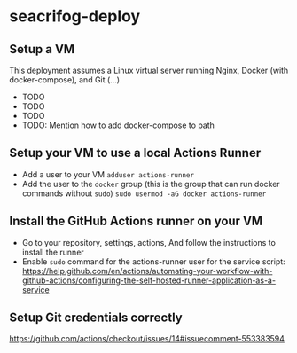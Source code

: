 # seacrifog-deploy

## Setup a VM
This deployment assumes a Linux virtual server running Nginx, Docker (with docker-compose), and Git (...)

- TODO
- TODO
- TODO
- TODO: Mention how to add docker-compose to path

## Setup your VM to use a local Actions Runner
- Add a user to your VM `adduser actions-runner`
- Add the user to the `docker` group (this is the group that can run docker commands without `sudo`) `sudo usermod -aG docker actions-runner`

## Install the GitHub Actions runner on your VM
- Go to your repository, settings, actions, And follow the instructions to install the runner
- Enable `sudo` command for the actions-runner user for the service script: https://help.github.com/en/actions/automating-your-workflow-with-github-actions/configuring-the-self-hosted-runner-application-as-a-service

## Setup Git credentials correctly
https://github.com/actions/checkout/issues/14#issuecomment-553383594